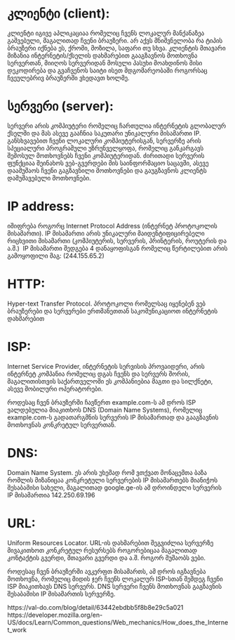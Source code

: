 <h1>კლიენტი (client): </h1>
<p>კლიენტი იგივე აპლიკაციაა რომელიც ჩვენს ლოკალურ მანქანაზეა გაშვებული, მაგალითად ჩვენი ბრაუზერი. არ აქვს მნიშვნელობა რა ტიპის ბრაუზერი იქნება ეს, ქრომი, მოზილა, საფარი თუ სხვა. კლიენტის მთავარი მიზანია ინტერნეტის/ქსელის დახმარებით გააგზავნოს მოთხოვნა სერვერთან, მიიღოს სერვერიდან მოსული პასუხი მოახდინოს მისი დეკოდირება და გვაჩვენოს საიტი ისეთ მდგომარეობაში როგორსაც ჩვეულებრივ ბრაუზერში ვხედავთ ხოლმე.</p>
<h1>სერვერი (server):</h1>
<p>სერვერი არის კომპიუტერი რომელიც ჩართულია ინტერნეტის გლობალურ ქსელში და მას ასევე გააჩნია საკუთარი უნიკალური მისამართი IP.  განსხვავებით ჩვენი ლოკალური კომპიუტერისგან, სერვერზე არის სპეციალური პროგრამული უზრუნველყოფა, რომელიც განკარგავს შემოსულ მოთხოვნებს ჩვენი კომპიუტერიდან. ძირითადი სერვერის ფუნქციაა შეინახოს ვებ-გვერდები მის საინფორმაციო საცავში, ასევე დაამუშაოს ჩვენი გაგზავნილი მოთხოვნები და გაუგზავნოს კლიენტს დამუშავებული მოთხოვნები.</p>
<h1>IP address:</h1>
<p>იშიფრება როგორც Internet Protocol Address (ინტერნეტ პროტოკოლის მისამართი). IP მისამართი არის უნიკალური მაიდენტიფიცირებელი რიცხვითი მისამართი (კომპიუტერის, სერვერის, პრინტერის, როუტერის  და ა.შ.)  IP მისამართი შედგება 4 დანაყოფისგან რომელიც წერტილებით არის გამოყოფილი მაგ: (244.155.65.2)</p>
<h1>HTTP:</h1>
<p>Hyper-text Transfer Protocol. პროტოკოლი რომელსაც იყენებენ ვებ ბრაუზერები და სერვერები ერთმანეთთან საკომუნიკაციოთ ინტერნეტის დახმარებით</p>
<h1>ISP:</h1>
<p>Internet Service Provider, ინტერნეტის სერვისის პროვაიდერი, არის ინტერნეტ კომპანია რომელიც დგას ჩვენს და სერვერს შორის, მაგალითისთვის საქართველოში ეს კომპანიებია მაგთი და სილქნეტი, ასევე მობილური ოპერატორები.</p>
<p>როდესაც ჩვენ ბრაუზერში ჩავწერთ example.com-ს ამ დროს ISP ვალდებულია მიაკითხოს DNS (Domain Name Systems), რომელიც example.com-ს გადათარგმნის სერვერის IP მისამართად და გააგზავნის მოთხოვნას კონკრეტულ სერვერთან.</p>
<h1>DNS:</h1>
<p>Domain Name System. ეს არის უხეშად რომ ვთქვათ მონაცემთა ბაზა რომლის მიზანიცაა კონკრეტული სერვერების IP მისამართებს მიანიჭოს შესაბამისი სახელი, მაგალითად google.ge-ის ამ დროინდელი სერვერის IP მისამართია 142.250.69.196</p>
<h1>URL:</h1>
<p>Uniform Resources Locator. URL-ის დახმარებით შეგვიძლია სერვერზე მივაკითხოთ კონკრეტულ რესურსებს როგორებიცაა მაგალითად კონტაქტის გვერდი, მთავარი გვერდი და ა.შ.
როგორ მუშაობს ვები.</p>
<p>როდესაც ჩვენ ბრაუზერში ავკერფთ მისამართს, ამ დროს იგზავნება მოთხოვნა, რომელიც მიდის ჯერ ჩვენს ლოკალურ ISP-სთან შემდეგ ჩვენი ISP მიაკითხავს DNS სერვერს. DNS სერვერი ჩვენს მოთხოვნას გაგზავნის შესაბამისი IP მისამართის სერვერზე. </p>
https://val-do.com/blog/detail/63442ebdbb5f8b8e29c5a021 
https://developer.mozilla.org/en-US/docs/Learn/Common_questions/Web_mechanics/How_does_the_Internet_work


